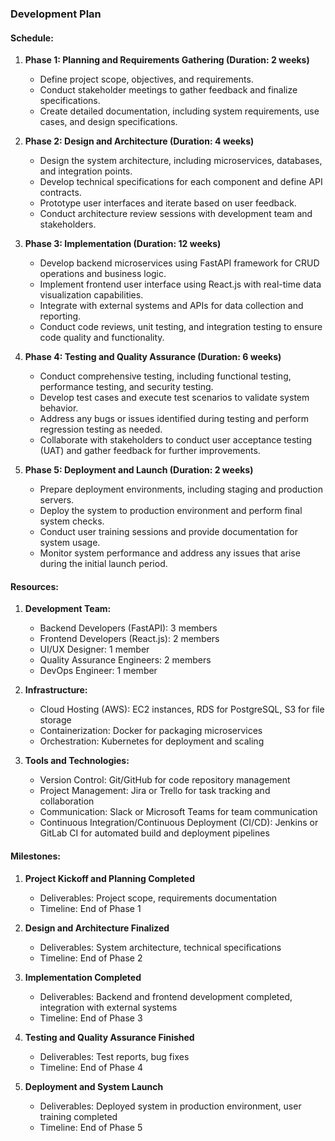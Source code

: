 ### Development Plan

#### Schedule:

1. **Phase 1: Planning and Requirements Gathering (Duration: 2 weeks)**
   - Define project scope, objectives, and requirements.
   - Conduct stakeholder meetings to gather feedback and finalize specifications.
   - Create detailed documentation, including system requirements, use cases, and
     design specifications.

2. **Phase 2: Design and Architecture (Duration: 4 weeks)**
   - Design the system architecture, including microservices, databases, and
     integration points.
   - Develop technical specifications for each component and define API contracts.
   - Prototype user interfaces and iterate based on user feedback.
   - Conduct architecture review sessions with development team and stakeholders.

3. **Phase 3: Implementation (Duration: 12 weeks)**
   - Develop backend microservices using FastAPI framework for CRUD operations and
     business logic.
   - Implement frontend user interface using React.js with real-time data visualization
     capabilities.
   - Integrate with external systems and APIs for data collection and reporting.
   - Conduct code reviews, unit testing, and integration testing to ensure code quality
     and functionality.

4. **Phase 4: Testing and Quality Assurance (Duration: 6 weeks)**
   - Conduct comprehensive testing, including functional testing, performance testing,
     and security testing.
   - Develop test cases and execute test scenarios to validate system behavior.
   - Address any bugs or issues identified during testing and perform regression
     testing as needed.
   - Collaborate with stakeholders to conduct user acceptance testing (UAT) and gather
     feedback for further improvements.

5. **Phase 5: Deployment and Launch (Duration: 2 weeks)**
   - Prepare deployment environments, including staging and production servers.
   - Deploy the system to production environment and perform final system checks.
   - Conduct user training sessions and provide documentation for system usage.
   - Monitor system performance and address any issues that arise during the initial
     launch period.

#### Resources:

1. **Development Team:**
   - Backend Developers (FastAPI): 3 members
   - Frontend Developers (React.js): 2 members
   - UI/UX Designer: 1 member
   - Quality Assurance Engineers: 2 members
   - DevOps Engineer: 1 member

2. **Infrastructure:**
   - Cloud Hosting (AWS): EC2 instances, RDS for PostgreSQL, S3 for file storage
   - Containerization: Docker for packaging microservices
   - Orchestration: Kubernetes for deployment and scaling

3. **Tools and Technologies:**
   - Version Control: Git/GitHub for code repository management
   - Project Management: Jira or Trello for task tracking and collaboration
   - Communication: Slack or Microsoft Teams for team communication
   - Continuous Integration/Continuous Deployment (CI/CD): Jenkins or GitLab CI for
     automated build and deployment pipelines

#### Milestones:

1. **Project Kickoff and Planning Completed**
   - Deliverables: Project scope, requirements documentation
   - Timeline: End of Phase 1

2. **Design and Architecture Finalized**
   - Deliverables: System architecture, technical specifications
   - Timeline: End of Phase 2

3. **Implementation Completed**
   - Deliverables: Backend and frontend development completed, integration with
     external systems
   - Timeline: End of Phase 3

4. **Testing and Quality Assurance Finished**
   - Deliverables: Test reports, bug fixes
   - Timeline: End of Phase 4

5. **Deployment and System Launch**
   - Deliverables: Deployed system in production environment, user training completed
   - Timeline: End of Phase 5

